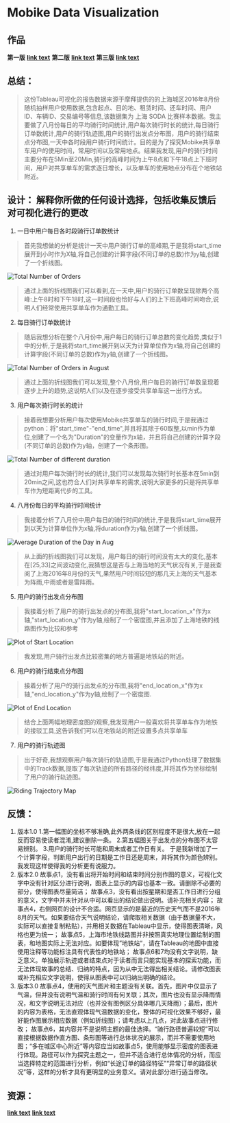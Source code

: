 # Mobike Data Visualization

## 作品
**第一版** __[link text](https://public.tableau.com/profile/junqi.hu#!/vizhome/Mobike_Data_Tableau/1?publish=yes)__
**第二版** __[link text](https://public.tableau.com/profile/junqi.hu#!/vizhome/Mobike_Data_Tableau2_0/1_1?publish=yes)__
**第三版** __[link text](https://public.tableau.com/profile/junqi.hu#!/vizhome/Mobike_Data_Tableau3_0/1?publish=yes)__

## 总结： 
>这份Tableau可视化的报告数据来源于摩拜提供的的上海城区2016年8月份随机抽样用户使用数据,包含起点、目的地、租赁时间、还车时间、用户ID、车辆ID、交易编号等信息,该数据集为 上海 SODA 比赛样本数据。我主要做了八月份每日的平均骑行时间统计,用户每次骑行时长的统计,每日骑行订单数统计,用户的骑行轨迹图,用户的骑行出发点分布图，用户的骑行结束点分布图,一天中各时段用户骑行时间统计。目的是为了探究Mobike共享单车用户的使用时间，常用时间以及常用地点。结果我发现,用户的骑行时间主要分布在5Min至20Min,骑行的高峰时间为上午8点和下午18点上下班时间，用户对共享单车的需求逐日增长，以及单车的使用地点分布在个地铁站附近。
## 设计： 解释你所做的任何设计选择，包括收集反馈后对可视化进行的更改
1. 一日中用户每日各时段骑行订单数统计
>首先我想做的分析是统计一天中用户骑行订单的高峰期,于是我将start_time展开到小时作为X轴,将自己创建的计算字段(不同订单的总数)作为y轴,创建了一个折线图。

![Total Number of Orders](https://github.com/Mesilenceki/Mobike_Data_Tableau/blob/master/img/1.PNG)

>通过上面的折线图我们可以看到,在一天中,用户的骑行订单数呈现除两个高峰:上午8时和下午18时,这一时间段也恰好与人们的上下班高峰时间吻合,说明人们经常使用共享单车作为通勤工具。
2. 每日骑行订单数统计
>随后我想分析在整个八月份中,用户每日的骑行订单总数的变化趋势,类似于1中的分析,于是我将start_time展开到以天为计算单位作为x轴,将自己创建的计算字段(不同订单的总数)作为y轴,创建了一个折线图。

![Total Number of Orders in August](https://github.com/Mesilenceki/Mobike_Data_Tableau/blob/master/img/2.PNG)

>通过上面的折线图我们可以发现,整个八月份,用户每日的骑行订单数呈现着逐步上升的趋势,这说明人们以及在逐步接受共享单车这一出行方式。
3. 用户每次骑行时长的统计 
>接着我想要分析用户每次使用Mobike共享单车的骑行时间,于是我通过python：将"start_time"-"end_time",并且将其除于60取整,以min作为单位,创建了一个名为"Duration"的变量作为x轴，并且将自己创建的计算字段(不同订单的总数)作为y轴，创建了一个条形图。

![Total Number of different duration](https://github.com/Mesilenceki/Mobike_Data_Tableau/blob/master/img/3.PNG)

>通过对用户每次骑行时长的统计,我们可以发现每次骑行时长基本在5min到20min之间,这也符合人们对共享单车的需求,说明大家更多的只是将共享单车作为短距离代步的工具。
4. 八月份每日的平均骑行时间统计
>我接着分析了八月份中用户每日的骑行时间的统计,于是我将start_time展开到以天为计算单位作为x轴,将duration作为y轴,创建了一个折线图。

![Average Duration of the Day in Aug](https://github.com/Mesilenceki/Mobike_Data_Tableau/blob/master/img/4.PNG)

>从上面的折线图我们可以发现，用户每日的骑行时间没有太大的变化,基本在[25,33]之间波动变化,我猜想这是否与上海当地的天气状况有关,于是我查阅了上海2016年8月份的天气,果然用户时间较短的那几天上海的天气基本为阵雨,中雨或者是雷阵雨。
5. 用户的骑行出发点分布图
>我接着分析了用户的骑行出发点的分布图,我将"start_location_x"作为x轴,"start_location_y"作为y轴,绘制了一个密度图,并且添加了上海地铁的线路图作为比较和参考

![Plot of Start Location](https://github.com/Mesilenceki/Mobike_Data_Tableau/blob/master/img/5.PNG)

>我发现,用户骑行出发点比较密集的地方普遍是地铁站的附近。
6. 用户的骑行结束点分布图
>接着分析了用户的骑行出发点的分布图,我将"end_location_x"作为x轴,"end_location_y"作为y轴,绘制了一个密度图.

![Plot of End Location](https://github.com/Mesilenceki/Mobike_Data_Tableau/blob/master/img/6.PNG)

>结合上面两幅地理密度图的观察,我发现用户一般喜欢将共享单车作为地铁的接驳工具,这告诉我们可以在地铁站的附近设置多点共享单车
7. 用户的骑行轨迹图
>出于好奇,我想观察用户每次骑行的轨迹图,于是我通过Python处理了数据集中的Track数据,提取了每次轨迹的所有路径的经纬度,并将其作为坐标绘制了用户的骑行轨迹图。

![Riding Trajectory Map](https://github.com/Mesilenceki/Mobike_Data_Tableau/blob/master/img/7.PNG)


## 反馈： 

1. 版本1.0
    1.第一幅图的坐标不够准确,此外两条线的区别程度不是很大,放在一起反而容易使读者混淆,建议删除一条。
    2.第五幅图关于出发点的分布图不太容易辨别。
    3.用户的骑行时长可能和周末或者工作日有关。
        于是我新增加了一个计算字段，判断用户出行的日期是工作日还是周末，并将其作为颜色辨别。我发现这样使得我的分析更有说服力。
2. 版本2.0
    故事点1，没有看出将开始时间和结束时间分别作图的意义，可视化文字中没有针对区分进行说明，图表上显示的内容也基本一致。请删除不必要的部分，使得图表尽量简洁；
    故事点3，没有看出按星期和是否工作日进行分组的意义，文字中并未针对从中可以看出的结论做出说明。请补充相关内容；
    故事点4，右侧网页的设计不合适。网页显示的是最近的历史天气而不是2016年8月的天气。如果要结合天气说明结论，请爬取相关数据（由于数据量不大，实际可以直接复制粘贴），并用相关数据在Tableau中显示，使得图表清晰，风格也更为统一；
    故事点5，上海市地铁线路图并非按照真实地理位置绘制的图表，和地图实际上无法对应。如要体现”地铁站“，请在Tableau的地图中直接使用注释等功能标注具有代表性的地铁站；
    故事点6和7均没有文字说明，缺乏意义。单独展示轨迹或者结束点对于读者而言只能实现基本的探索功能，而无法体现故事的总结、归纳的特点，因为从中无法得出相关结论。请修改图表或补充相应文字说明，使得从图表中可以归纳出明确的结论。
3. 版本3.0
    故事点4，使用的天气图片和主题没有关联。首先，图片中仅显示了气温，但并没有说明气温和骑行时间有何关联；其次，图片也没有显示降雨情况，和文字说明无法对应（也并没有图例区分具体哪几天降雨）；最后，图片的内容为表格，无法直观体现气温数据的变化，整体的可视化效果不够好，最好能作图展示相应数据（例如折线图）；请考虑以上几点，对此故事点进行修改；
    故事点6，其内容并不是说明主题的最佳选择。“骑行路径普遍较短”可以直接根据数据作直方图、条形图等进行总体状况的展示，而并不需要使用地图；“多在城区中心附近”等内容应当如故事点5，使用能够显示密度的图表进行体现。路径可以作为探究主题之一，但并不适合进行总体情况的分析，而应当选择特定的范围进行分析，例如“长途订单的路径特征”“异常订单的路径状况”等，这样的分析才具有更明显的业务意义。请对此部分进行适当修改。
 

## 资源： 
__[link text](http://https://onlinehelp.tableau.com/current/pro/desktop/zh-cn/maps_howto_origin_destination.htm)__
__[link text](https://community.tableau.com/thread/125088)__
